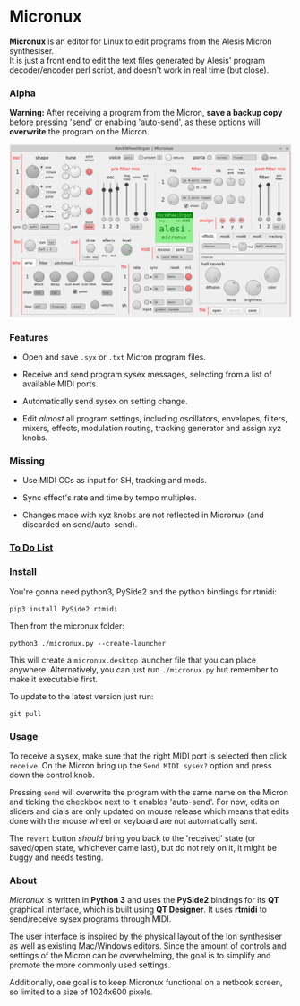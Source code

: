 # Micronux

**Micronux** is an editor for Linux to edit programs from the Alesis Micron synthesiser.  
It is just a front end to edit the text files generated by Alesis' program decoder/encoder perl script, and doesn't work in real time (but close).


### Alpha

**Warning:** After receiving a program from the Micron, **save a backup copy** before pressing 'send' or enabling 'auto-send', as these options will **overwrite** the program on the Micron.


![screenshot of micronux](docs/screenshot.jpg)


### Features

  - Open and save `.syx` or `.txt` Micron program files.

  - Receive and send program sysex messages, selecting from a list of available MIDI ports.

  - Automatically send sysex on setting change.

  - Edit *almost* all program settings, including oscillators, envelopes, filters, mixers, effects, modulation routing, tracking generator and assign xyz knobs.


### Missing

  - Use MIDI CCs as input for SH, tracking and mods.

  - Sync effect's rate and time by tempo multiples.

  - Changes made with xyz knobs are not reflected in Micronux (and discarded on send/auto-send).


### [To Do List](docs/TODO.md)


### Install


You're gonna need python3, PySide2 and the python bindings for rtmidi:

    pip3 install PySide2 rtmidi

Then from the micronux folder:

    python3 ./micronux.py --create-launcher

This will create a `micronux.desktop` launcher file that you can place anywhere. Alternatively, you can just run `./micronux.py` but remember to make it executable first.

To update to the latest version just run:

    git pull

### Usage

To receive a sysex, make sure that the right MIDI port is selected then click `receive`. On the Micron bring up the `Send MIDI sysex?` option and press down the control knob.

Pressing `send` will overwrite the program with the same name on the Micron and ticking the checkbox next to it enables 'auto-send'. For now, edits on sliders and dials are only updated on mouse release which means that edits done with the mouse wheel or keyboard are not automatically sent.

The `revert` button *should* bring you back to the 'received' state (or saved/open state, whichever came last), but do not rely on it, it might be buggy and needs testing.


### About

*Micronux* is written in **Python 3** and uses the **PySide2** bindings for its **QT** graphical interface, which is built using **QT Designer**. It uses **rtmidi** to send/receive sysex programs through MIDI.

The user interface is inspired by the physical layout of the Ion synthesiser as well as existing Mac/Windows editors. Since the amount of controls and settings of the Micron can be overwhelming, the goal is to simplify and promote the more commonly used settings.

Additionally, one goal is to keep Micronux functional on a netbook screen, so limited to a size of 1024x600 pixels.
